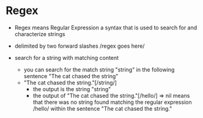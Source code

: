 # Regex

* Regex means Regular Expression a syntax that is used to search for and characterize strings

* delimited by two forward slashes /regex goes here/

* search for a string with matching content
  * you can search for the match string "string" in the following sentence "The cat chased the string"
  * "The cat chased the string."[/string/]
    * the output is the string "string"
    * the output of "The cat chased the string."[/hello/] => nil means that there was no string found matching the regular expression /hello/ within the sentence "The cat chased the string."

